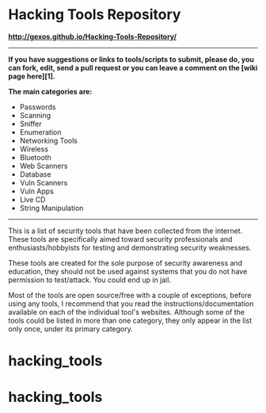 Hacking Tools Repository
========================
**http://gexos.github.io/Hacking-Tools-Repository/**

***
**If you have suggestions or links to tools/scripts to submit, please do, you can fork, edit, send a pull request or you can leave a comment on the [wiki page here][1].**

**The main categories are:**

 - Passwords
 - Scanning
 - Sniffer
 - Enumeration
 - Networking Tools
 - Wireless
 - Bluetooth
 - Web Scanners
 - Database
 - Vuln Scanners
 - Vuln Apps
 - Live CD
 - String Manipulation

----------
This is a list of security tools that have been collected from the internet. These tools are specifically aimed toward security professionals and enthusiasts/hobbyists for testing and demonstrating security weaknesses.

These tools are created for the sole purpose of security awareness and education, they should not be used against systems that you do not have permission to test/attack. You could end up in jail.

Most of the tools are open source/free with a couple of exceptions, before using any tools, I recommend that you read the instructions/documentation available on each of the individual tool's websites. Although some of the tools could be listed in more than one category, they only appear in the list only once, under its primary category. 
# hacking_tools
# hacking_tools
